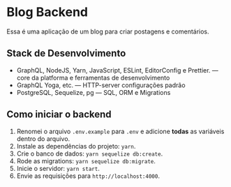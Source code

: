 # Blog Backend

Essa é uma aplicação de um blog para criar postagens e comentários.

## Stack de Desenvolvimento

- GraphQL, NodeJS, Yarn, JavaScript, ESLint, EditorConfig e Prettier. — core da platforma e ferramentas de desenvolvimento
- GraphQL Yoga, etc. — HTTP-server configurações padrão
- PostgreSQL, Sequelize, pg — SQL, ORM e Migrations

## Como iniciar o backend

1. Renomei o arquivo `.env.example` para `.env` e adicione **todas** as variáveis dentro do arquivo.
2. Instale as dependências do projeto: `yarn`.
3. Crie o banco de dados: `yarn sequelize db:create`.
4. Rode as migrations: `yarn sequelize db:migrate`.
5. Inicie o servidor: `yarn start`.
6. Envie as requisições para `http://localhost:4000`.
